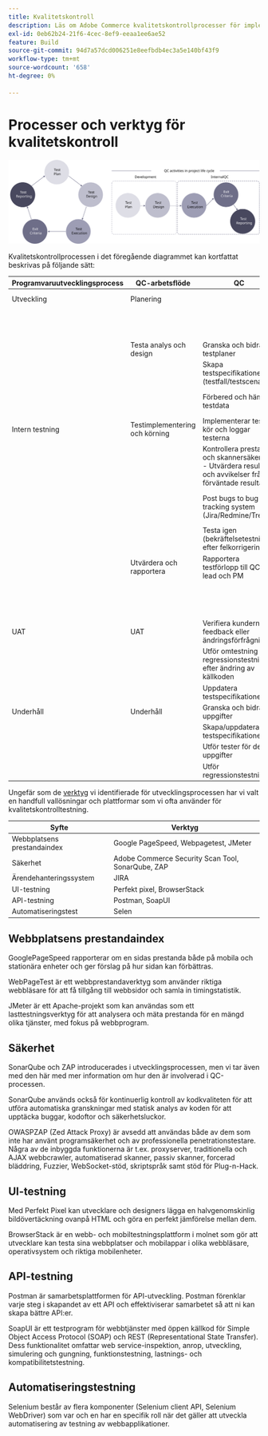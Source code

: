 ```yaml
---
title: Kvalitetskontroll
description: Läs om Adobe Commerce kvalitetskontrollprocesser för implementeringsprojekt.
exl-id: 0eb62b24-21f6-4cec-8ef9-eeaa1ee6ae52
feature: Build
source-git-commit: 94d7a57dcd006251e8eefbdb4ec3a5e140bf43f9
workflow-type: tm+mt
source-wordcount: '658'
ht-degree: 0%

---
```


# Processer och verktyg för kvalitetskontroll

![Processdiagram för kvalitetskontroll](../../assets/playbooks/quality-control-diagram.svg)

Kvalitetskontrollprocessen i det föregående diagrammet kan kortfattat beskrivas på följande sätt:

<table>
<thead>
  <tr>
    <th>Programvaruutvecklingsprocess</th>
    <th>QC-arbetsflöde</th>
    <th>QC</th>
    <th>QC-ledare</th>
  </tr>
</thead>
<tbody>
  <tr>
    <td>Utveckling</td>
    <td>Planering</td>
    <td></td>
    <td>Granska och bidra till testplaner</td>
  </tr>
  <tr>
    <td></td>
    <td></td>
    <td></td>
    <td>Skapa testspecifikationer (testfall/testscenarier)</td>
  </tr>
  <tr>
    <td></td>
    <td></td>
    <td></td>
    <td>Förbered och hämta testdata</td>
  </tr>
  <tr>
    <td></td>
    <td>Testa analys och design</td>
    <td>Granska och bidra till testplaner</td>
    <td>inleda preparatet, specifikationer</td>
  </tr>
  <tr>
    <td></td>
    <td></td>
    <td>Skapa testspecifikationer (testfall/testscenarier)</td>
    <td>Skriv eller granska en teststrategi för projektet</td>
  </tr>
  <tr>
    <td></td>
    <td></td>
    <td>Förbered och hämta testdata</td>
    <td> Ledande, styrande och övervakande av analys, design</td>
  </tr>
  <tr>
    <td>Intern testning</td>
    <td>Testimplementering och körning</td>
    <td>Implementerar tester, kör och loggar testerna</td>
    <td>Övervaka genomförandet och genomförandet av testerna</td>
  </tr>
  <tr>
    <td></td>
    <td></td>
    <td>Kontrollera prestanda och skannersäkerhet - Utvärdera resultat och avvikelser från förväntade resultat</td>
    <td>Sörja för att testerna kan spåras till testgrunden och spåra buggar i systemet för spårning av fel</td>
  </tr>
  <tr>
    <td></td>
    <td></td>
    <td>Post bugs to bug tracking system (Jira/Redmine/Trello)</td>
    <td>Prioritera/schemalägg tester för anpassning till den projektplanering som definieras av PM</td>
  </tr>
  <tr>
    <td></td>
    <td></td>
    <td>Testa igen (bekräftelsetestning) efter felkorrigering</td>
    <td></td>
  </tr>
  <tr>
    <td></td>
    <td>Utvärdera och rapportera</td>
    <td>Rapportera testförlopp till QC-lead och PM</td>
    <td>Utvärdera testresultat och förlopp</td>
  </tr>
  <tr>
    <td></td>
    <td></td>
    <td></td>
    <td>Skriv testsammanfattningsrapporter baserade på den information som samlats in under testet</td>
  </tr>
  <tr>
    <td>UAT</td>
    <td>UAT</td>
    <td>Verifiera kundernas feedback eller ändringsförfrågningar</td>
    <td>Uppföljning</td>
  </tr>
  <tr>
    <td></td>
    <td></td>
    <td>Utför omtestning och regressionstestning efter ändring av källkoden</td>
    <td>Kontrollerar</td>
  </tr>
  <tr>
    <td></td>
    <td></td>
    <td>Uppdatera testspecifikationer</td>
    <td></td>
  </tr>
  <tr>
    <td>Underhåll</td>
    <td>Underhåll</td>
    <td>Granska och bidra till uppgifter</td>
    <td>Granska och beräkna tiden för uppgifter</td>
  </tr>
  <tr>
    <td></td>
    <td></td>
    <td>Skapa/uppdatera testspecifikationer</td>
    <td>Uppföljningstestets förlopp</td>
  </tr>
  <tr>
    <td></td>
    <td></td>
    <td>Utför tester för dessa uppgifter</td>
    <td></td>
  </tr>
  <tr>
    <td></td>
    <td></td>
    <td>Utför regressionstestning</td>
    <td></td>
  </tr>
</tbody>
</table>

Ungefär som de [verktyg](project-management-tools.md) vi identifierade för utvecklingsprocessen har vi valt en handfull vallösningar och plattformar som vi ofta använder för kvalitetskontrolltestning.

| Syfte | Verktyg |
|---------------------------|---------------------------------------------------|
| Webbplatsens prestandaindex | Google PageSpeed, Webpagetest, JMeter |
| Säkerhet | Adobe Commerce Security Scan Tool, SonarQube, ZAP |
| Ärendehanteringssystem | JIRA |
| UI-testning | Perfekt pixel, BrowserStack |
| API-testning | Postman, SoapUI |
| Automatiseringstest | Selen |


## Webbplatsens prestandaindex

GooglePageSpeed rapporterar om en sidas prestanda både på mobila och stationära enheter och ger förslag på hur sidan kan förbättras.

WebPageTest är ett webbprestandaverktyg som använder riktiga webbläsare för att få tillgång till webbsidor och samla in timingstatistik.

JMeter är ett Apache-projekt som kan användas som ett lasttestningsverktyg för att analysera och mäta prestanda för en mängd olika tjänster, med fokus på webbprogram.

## Säkerhet

SonarQube och ZAP introducerades i utvecklingsprocessen, men vi tar även med den här med mer information om hur den är involverad i QC-processen.

SonarQube används också för kontinuerlig kontroll av kodkvaliteten för att utföra automatiska granskningar med statisk analys av koden för att upptäcka buggar, kodoftor och säkerhetsluckor.

OWASPZAP (Zed Attack Proxy) är avsedd att användas både av dem som inte har använt programsäkerhet och av professionella penetrationstestare. Några av de inbyggda funktionerna är t.ex. proxyserver, traditionella och AJAX webbcrawler, automatiserad skanner, passiv skanner, forcerad bläddring, Fuzzier, WebSocket-stöd, skriptspråk samt stöd för Plug-n-Hack.

## UI-testning

Med Perfekt Pixel kan utvecklare och designers lägga en halvgenomskinlig bildövertäckning ovanpå HTML och göra en perfekt jämförelse mellan dem.

BrowserStack är en webb- och mobiltestningsplattform i molnet som gör att utvecklare kan testa sina webbplatser och mobilappar i olika webbläsare, operativsystem och riktiga mobilenheter.

## API-testning

Postman är samarbetsplattformen för API-utveckling. Postman förenklar varje steg i skapandet av ett API och effektiviserar samarbetet så att ni kan skapa bättre API:er.

SoapUI är ett testprogram för webbtjänster med öppen källkod för Simple Object Access Protocol (SOAP) och REST (Representational State Transfer). Dess funktionalitet omfattar web service-inspektion, anrop, utveckling, simulering och gungning, funktionstestning, lastnings- och kompatibilitetstestning.

## Automatiseringstestning

Selenium består av flera komponenter (Selenium client API, Selenium WebDriver) som var och en har en specifik roll när det gäller att utveckla automatisering av testning av webbapplikationer.
